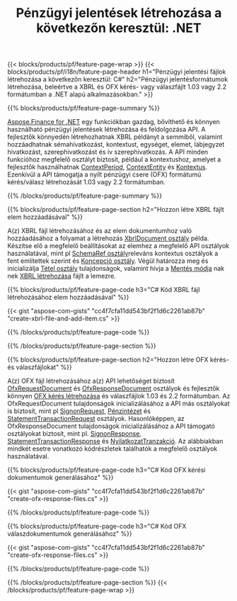 ﻿---
title: "Pénzügyi jelentések létrehozása a következőn keresztül: .NET"
url: /hu/net/create/
description:  C# kódot pénzügyi jelentések létrehozásához a(z) XBRL webhelyen, és OFX kérés- vagy válaszfájlt a .NET könyvtáron keresztül.
---
{{< blocks/products/pf/feature-page-wrap >}}
{{< blocks/products/pf/i18n/feature-page-header h1="Pénzügyi jelentési fájlok létrehozása a következőn keresztül: C#" h2="Pénzügyi jelentésformátumok létrehozása, beleértve a XBRL és OFX kérés- vagy válaszfájlt 1.03 vagy 2.2 formátumban a .NET alapú alkalmazásokban." >}}

{{% blocks/products/pf/feature-page-summary %}}

[Aspose.Finance for .NET](https://products.aspose.com/finance/net/) egy funkciókban gazdag, bővíthető és könnyen használható pénzügyi jelentések létrehozása és feldolgozása API. A fejlesztők könnyedén létrehozhatnak XBRL példányt a semmiből, valamint hozzáadhatnak sémahivatkozást, kontextust, egységet, elemet, lábjegyzet hivatkozást, szerephivatkozást és 
ív szerephivatkozás. A API minden funkcióhoz megfelelő osztályt biztosít, például a kontextushoz, amelyet a fejlesztők használhatnak [ContextPeriod](https://apireference.aspose.com/finance/net/aspose.finance.xbrl/contextperiod), [ContextEntity](https://apireference.aspose.com/finance/net/aspose.finance.xbrl/contextentity) és [Kontextus](https://apireference.aspose.com/finance/net/aspose.finance.xbrl/context). 
Ezenkívül a API támogatja a nyílt pénzügyi csere (OFX) formátumú kérés/válasz létrehozását 1.03 vagy 2.2 formátumban.

{{% /blocks/products/pf/feature-page-summary %}}

{{% blocks/products/pf/feature-page-section h2="Hozzon létre XBRL fájlt elem hozzáadásával" %}}

A(z) XBRL fájl létrehozásához és az elem dokumentumhoz való hozzáadásához a folyamat a létrehozás [XbrlDocument osztály](https://apireference.aspose.com/finance/net/aspose.finance.xbrl/xbrldocument) példa. Készítse elő a megfelelő beállításokat az elemhez a megfelelő API osztályok használatával, mint pl [SchemaRef osztály](https://apireference.aspose.com/finance/net/aspose.finance.xbrl/schemaref)releváns kontextus osztályok a fent említettek szerint és [Koncepció osztály](https://apireference.aspose.com/finance/net/aspose.finance.xbrl/concept). Végül határozza meg és inicializálja [Tétel osztály](https://apireference.aspose.com/finance/net/aspose.finance.xbrl/item) tulajdonságok, valamint hívja a [Mentés módja](https://apireference.aspose.com/finance/net/aspose.finance.xbrl.xbrldocument/save/methods/1) nak nek [XBRL létrehozása](https://products.aspose.com/finance/net/create/xbrl/) fájlt a lemezre.

{{% blocks/products/pf/feature-page-code h3="C# Kód XBRL fájl létrehozásához elem hozzáadásával" %}}

{{< gist "aspose-com-gists" "cc4f7cfa11dd543bf2f1d6c2261ab87b" "create-xbrl-file-and-add-item.cs" >}} 

{{% /blocks/products/pf/feature-page-code %}}

{{% /blocks/products/pf/feature-page-section %}}

{{% blocks/products/pf/feature-page-section h2="Hozzon létre OFX kérés- és válaszfájlokat" %}}


A(z) OFX fájl létrehozásához a(z) API lehetőséget biztosít [OfxRequestDocument](https://apireference.aspose.com/finance/net/aspose.finance.ofx/ofxrequestdocument) és [OfxResponseDocument](https://apireference.aspose.com/finance/net/aspose.finance.ofx/ofxresponsedocument) osztályok és fejlesztők könnyen [OFX kérés létrehozása](https://products.aspose.com/finance/net/create/ofx-request/) és válaszfájlok 1.03 és 2.2 formátumban. Az OfxRequestDocument tulajdonságok inicializálásához a API más osztályokat is biztosít, mint pl [SignonRequest](https://apireference.aspose.com/finance/net/aspose.finance.ofx.signon/signonrequest), [Pénzintézet](https://apireference.aspose.com/finance/net/aspose.finance.ofx.signon/financialinstitution) és [StatementTransactionRequest](https://apireference.aspose.com/finance/net/aspose.finance.ofx.bank/statementtransactionrequest) osztályok. Hasonlóképpen, az OfxResponseDocument tulajdonságok inicializálásához a API támogató osztályokat biztosít, mint pl. [SignonResponse](https://apireference.aspose.com/finance/net/aspose.finance.ofx.signon/signonresponse),  [StatementTransactionResponse](https://apireference.aspose.com/finance/net/aspose.finance.ofx.bank/statementtransactionresponse) és [NyilatkozatTranzakció](https://apireference.aspose.com/finance/net/aspose.finance.ofx/statementtransaction). Az alábbiakban mindkét esetre vonatkozó kódrészletek találhatók a megfelelő osztályok használatával.

{{% blocks/products/pf/feature-page-code h3="C# Kód OFX kérési dokumentumok generálásához" %}}

{{< gist "aspose-com-gists" "cc4f7cfa11dd543bf2f1d6c2261ab87b" "create-ofx-response-files.cs" >}} 

{{% /blocks/products/pf/feature-page-code %}}

{{% blocks/products/pf/feature-page-code h3="C# Kód OFX válaszdokumentumok generálásához" %}}

{{< gist "aspose-com-gists" "cc4f7cfa11dd543bf2f1d6c2261ab87b" "create-ofx-response-files.cs" >}} 

{{% /blocks/products/pf/feature-page-code %}}

{{% /blocks/products/pf/feature-page-section %}}
{{< /blocks/products/pf/feature-page-wrap >}}